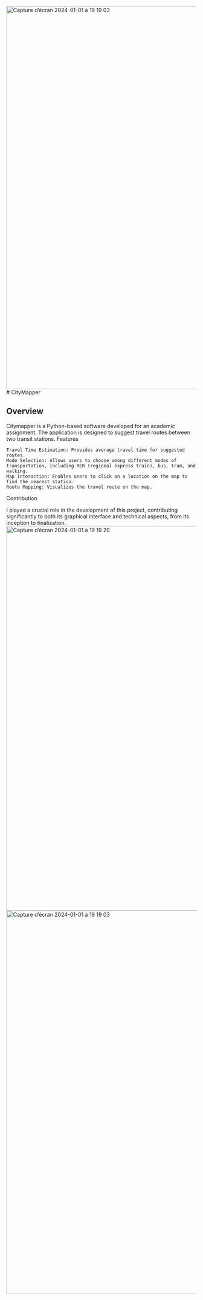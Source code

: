 <img width="1012" alt="Capture d’écran 2024-01-01 à 19 19 03" src="https://github.com/sarusman/CityMapper/assets/60844500/6399f6f1-a894-4bc7-9a3b-d951a33d7a2c"># CityMapper
## Overview

Citymapper is a Python-based software developed for an academic assignment. The application is designed to suggest travel routes between two transit stations.
Features

    Travel Time Estimation: Provides average travel time for suggested routes.
    Mode Selection: Allows users to choose among different modes of transportation, including RER (regional express train), bus, tram, and walking.
    Map Interaction: Enables users to click on a location on the map to find the nearest station.
    Route Mapping: Visualizes the travel route on the map.

Contribution

I played a crucial role in the development of this project, contributing significantly to both its graphical interface and technical aspects, from its inception to finalization.
<img width="1016" alt="Capture d’écran 2024-01-01 à 19 19 20" src="https://github.com/sarusman/CityMapper/assets/60844500/adf1056e-1e47-4eb8-9082-87706f5a2d26">
<img width="1012" alt="Capture d’écran 2024-01-01 à 19 19 03" src="https://github.com/sarusman/CityMapper/assets/60844500/5c27cb70-93af-445e-91b7-6f3229c374b8">

